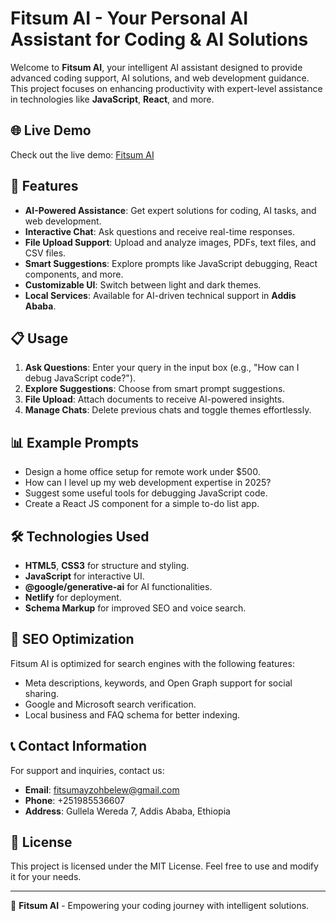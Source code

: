 # Fitsum AI - Your Personal AI Assistant for Coding & AI Solutions

Welcome to **Fitsum AI**, your intelligent AI assistant designed to provide advanced coding support, AI solutions, and web development guidance. This project focuses on enhancing productivity with expert-level assistance in technologies like **JavaScript**, **React**, and more.

## 🌐 Live Demo
Check out the live demo: [Fitsum AI](https://fitsumai.netlify.app/)

## 📌 Features

- **AI-Powered Assistance**: Get expert solutions for coding, AI tasks, and web development.
- **Interactive Chat**: Ask questions and receive real-time responses.
- **File Upload Support**: Upload and analyze images, PDFs, text files, and CSV files.
- **Smart Suggestions**: Explore prompts like JavaScript debugging, React components, and more.
- **Customizable UI**: Switch between light and dark themes.
- **Local Services**: Available for AI-driven technical support in **Addis Ababa**.

## 📋 Usage
1. **Ask Questions**: Enter your query in the input box (e.g., "How can I debug JavaScript code?").
2. **Explore Suggestions**: Choose from smart prompt suggestions.
3. **File Upload**: Attach documents to receive AI-powered insights.
4. **Manage Chats**: Delete previous chats and toggle themes effortlessly.

## 📊 Example Prompts
- Design a home office setup for remote work under $500.
- How can I level up my web development expertise in 2025?
- Suggest some useful tools for debugging JavaScript code.
- Create a React JS component for a simple to-do list app.

## 🛠️ Technologies Used

- **HTML5**, **CSS3** for structure and styling.
- **JavaScript** for interactive UI.
- **@google/generative-ai** for AI functionalities.
- **Netlify** for deployment.
- **Schema Markup** for improved SEO and voice search.

## 📣 SEO Optimization

Fitsum AI is optimized for search engines with the following features:
- Meta descriptions, keywords, and Open Graph support for social sharing.
- Google and Microsoft search verification.
- Local business and FAQ schema for better indexing.

## 📞 Contact Information

For support and inquiries, contact us:

- **Email**: fitsumayzohbelew@gmail.com
- **Phone**: +251985536607
- **Address**: Gullela Wereda 7, Addis Ababa, Ethiopia

## 📜 License

This project is licensed under the MIT License. Feel free to use and modify it for your needs.

---

🤖 **Fitsum AI** - Empowering your coding journey with intelligent solutions.

